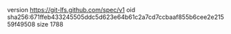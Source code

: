 version https://git-lfs.github.com/spec/v1
oid sha256:671ffeb433245505ddc5d623e64b61c2a7cd7ccbaaf855b6cee2e21559f49508
size 1788
